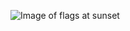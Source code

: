![Image of flags at sunset](https://photos.google.com/share/AF1QipMoCw8_36FIGOk8S6u6x1wS-kspIoOmAQuuhCAQ6yU20v6y7B3GPij7xqlbWBdWSA/photo/AF1QipNkW4SN0r4Gf6rhwYQeqTJmF6S8g9KDkMBB2Po1?key=SjhOVHpicTdvNU4yOVNuN0xia2FiVEluR3Q0UjhB)
